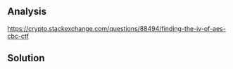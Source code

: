 ## Analysis
https://crypto.stackexchange.com/questions/88494/finding-the-iv-of-aes-cbc-ctf

## Solution
